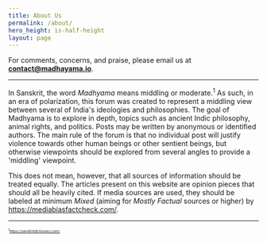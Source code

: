 ```yaml
---
title: About Us
permalink: /about/
hero_height: is-half-height
layout: page
---
```


For comments, concerns, and praise,
please email us at **contact@madhayama.io**.

_________________________________________________________________________________________________________________________

In Sanskrit, the word _Madhyama_ means middling or moderate.<sup>1</sup> As such, in an era of polarization, this forum was created to represent a middling view between several of India's ideologies and philosophies. The goal of Madhyama is to explore in depth, topics such as ancient Indic philosophy, animal rights, and politics. Posts may be written by anonymous or identified authors. The main rule of the forum is that no individual post will justify violence towards other human beings or other sentient beings, but otherwise viewpoints should be explored from several angles to provide a 'middling' viewpoint.

This does not mean, however, that all sources of information should be treated equally. The articles present on this website are opinion pieces that should all be heavily cited. If media sources are used, they should be labeled at minimum _Mixed_ (aiming for _Mostly Factual_ sources or higher) by https://mediabiasfactcheck.com/.

_________________________________________________________________________________________________________________________


<span style="font-size:0.5em;"><sup>1</sup>https://sanskritdictionary.com/</span>
